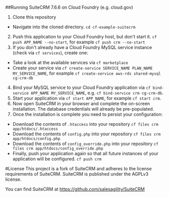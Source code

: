 ##Running SuiteCRM 7.6.6 on Cloud Foundry (e.g. cloud.gov)


1. Clone this repository
  - Navigate into the cloned directory. `cd cf-example-suitecrm`
2. Push this application to your Cloud Foundry host, but don't start it. `cf push APP_NAME --no-start`, for example `cf push crm --no-start`
3. If you don't already have a Cloud Foundry MySQL service instance (check via `cf services`), create one:
  - Take a look at the available services via `cf marketplace`
  - Create your service via `cf create-service SERVICE_NAME PLAN_NAME MY_SERVICE_NAME`, for example `cf create-service aws-rds shared-mysql cg-crm-db`
4. Bind your MySQL service to your Cloud Foundry application via `cf bind-service APP_NAME MY_SERVICE_NAME`, e.g. `cf bind-service crm cg-crm-db`.
5. Start your application via `cf start APP_NAME`, for example `cf start crm`.
6. Now open SuiteCRM in your browser and complete the on-screen installation. The database credentials will already be pre-populated.
7. Once the installation is complete you need to persist your configuration:
  - Download the contents of `.htaccess` into your repository `cf files crm app/htdocs/.htaccess`
  - Download the contents of `config.php` into your repository `cf files crm app/htdocs/config.php`
  - Download the contents of `config_override.php` into your repository `cf files crm app/htdocs/config_override.php`
  - Finally, push your application again so that all future instances of your application will be configured. `cf push crm`

#License
This project is a fork of SuiteCRM and adheres to the license requirements of SuiteCRM. SuiteCRM is published under the AGPLv3 license.

You can find SuiteCRM at https://github.com/salesagility/SuiteCRM

